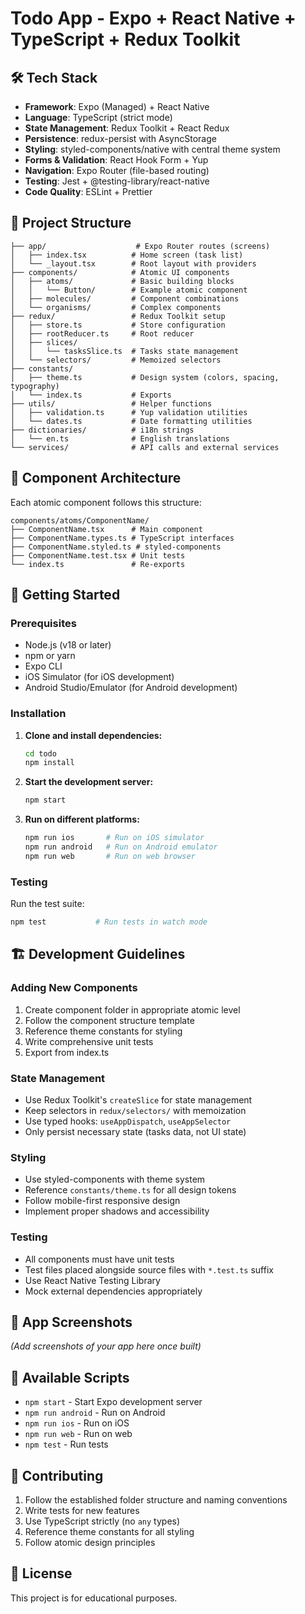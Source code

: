 # Todo App - Expo + React Native + TypeScript + Redux Toolkit

## 🛠 Tech Stack

- **Framework**: Expo (Managed) + React Native
- **Language**: TypeScript (strict mode)
- **State Management**: Redux Toolkit + React Redux
- **Persistence**: redux-persist with AsyncStorage
- **Styling**: styled-components/native with central theme system
- **Forms & Validation**: React Hook Form + Yup
- **Navigation**: Expo Router (file-based routing)
- **Testing**: Jest + @testing-library/react-native
- **Code Quality**: ESLint + Prettier

## 📁 Project Structure

```
├── app/                    # Expo Router routes (screens)
│   ├── index.tsx          # Home screen (task list)
│   └── _layout.tsx        # Root layout with providers
├── components/            # Atomic UI components
│   ├── atoms/             # Basic building blocks
│   │   └── Button/        # Example atomic component
│   ├── molecules/         # Component combinations
│   └── organisms/         # Complex components
├── redux/                 # Redux Toolkit setup
│   ├── store.ts           # Store configuration
│   ├── rootReducer.ts     # Root reducer
│   ├── slices/
│   │   └── tasksSlice.ts  # Tasks state management
│   └── selectors/         # Memoized selectors
├── constants/
│   ├── theme.ts           # Design system (colors, spacing, typography)
│   └── index.ts           # Exports
├── utils/                 # Helper functions
│   ├── validation.ts      # Yup validation utilities
│   └── dates.ts           # Date formatting utilities
├── dictionaries/          # i18n strings
│   └── en.ts              # English translations
└── services/              # API calls and external services
```

## 🎨 Component Architecture

Each atomic component follows this structure:

```
components/atoms/ComponentName/
├── ComponentName.tsx      # Main component
├── ComponentName.types.ts # TypeScript interfaces
├── ComponentName.styled.ts # styled-components
├── ComponentName.test.tsx # Unit tests
└── index.ts               # Re-exports
```

## 🔧 Getting Started

### Prerequisites

- Node.js (v18 or later)
- npm or yarn
- Expo CLI
- iOS Simulator (for iOS development)
- Android Studio/Emulator (for Android development)

### Installation

1. **Clone and install dependencies:**

   ```bash
   cd todo
   npm install
   ```

2. **Start the development server:**

   ```bash
   npm start
   ```

3. **Run on different platforms:**
   ```bash
   npm run ios       # Run on iOS simulator
   npm run android   # Run on Android emulator
   npm run web       # Run on web browser
   ```

### Testing

Run the test suite:

```bash
npm test           # Run tests in watch mode
```

## 🏗 Development Guidelines

### Adding New Components

1. Create component folder in appropriate atomic level
2. Follow the component structure template
3. Reference theme constants for styling
4. Write comprehensive unit tests
5. Export from index.ts

### State Management

- Use Redux Toolkit's `createSlice` for state management
- Keep selectors in `redux/selectors/` with memoization
- Use typed hooks: `useAppDispatch`, `useAppSelector`
- Only persist necessary state (tasks data, not UI state)

### Styling

- Use styled-components with theme system
- Reference `constants/theme.ts` for all design tokens
- Follow mobile-first responsive design
- Implement proper shadows and accessibility

### Testing

- All components must have unit tests
- Test files placed alongside source files with `*.test.ts` suffix
- Use React Native Testing Library
- Mock external dependencies appropriately

## 📱 App Screenshots

_(Add screenshots of your app here once built)_

## 🚦 Available Scripts

- `npm start` - Start Expo development server
- `npm run android` - Run on Android
- `npm run ios` - Run on iOS
- `npm run web` - Run on web
- `npm test` - Run tests

## 🤝 Contributing

1. Follow the established folder structure and naming conventions
2. Write tests for new features
3. Use TypeScript strictly (no `any` types)
4. Reference theme constants for all styling
5. Follow atomic design principles

## 📄 License

This project is for educational purposes.
